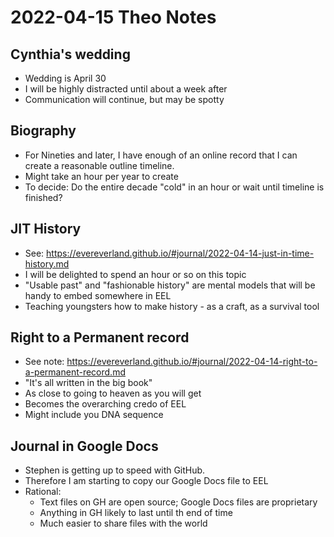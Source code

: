 # 2022-04-15 Theo Notes

## Cynthia's wedding

* Wedding is April 30
* I will be highly distracted until about a week after
* Communication will continue, but may be spotty

## Biography

* For Nineties and later, I have enough of an online record that I can create a reasonable outline timeline.
* Might take an hour per year to create
* To decide: Do the entire decade "cold" in an hour or wait until timeline is finished?


## JIT History

* See: https://evereverland.github.io/#journal/2022-04-14-just-in-time-history.md
* I will be delighted to spend an hour or so on this topic
* "Usable past" and "fashionable history" are mental models that will be handy to embed somewhere in EEL
* Teaching youngsters how to make history - as a craft, as a survival tool

## Right to a Permanent record

* See note: https://evereverland.github.io/#journal/2022-04-14-right-to-a-permanent-record.md
* "It's all written in the big book"
* As close to going to heaven as you will get
* Becomes the overarching credo of EEL
* Might include you DNA sequence

## Journal in Google Docs

* Stephen is getting up to speed with GitHub.
* Therefore I am starting to copy our Google Docs file to EEL
* Rational:
  * Text files on GH are open source; Google Docs files are proprietary
  * Anything in GH likely to last until th end of time
  * Much easier to share files with the world

